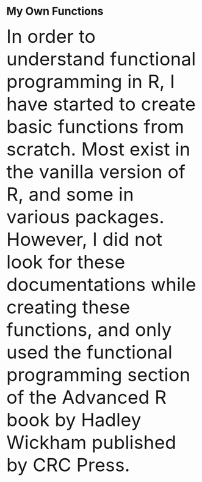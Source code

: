 <h1>My Own Functions</h1>
<p> 
<font size = "14">
In order to understand functional programming in R, I have started to create basic functions from scratch.
Most exist in the vanilla version of R, and some in various packages. However, I did not look for these documentations
while creating these functions, and only used the functional programming section of the Advanced R book by Hadley Wickham
published by CRC Press.
</font
</p>
